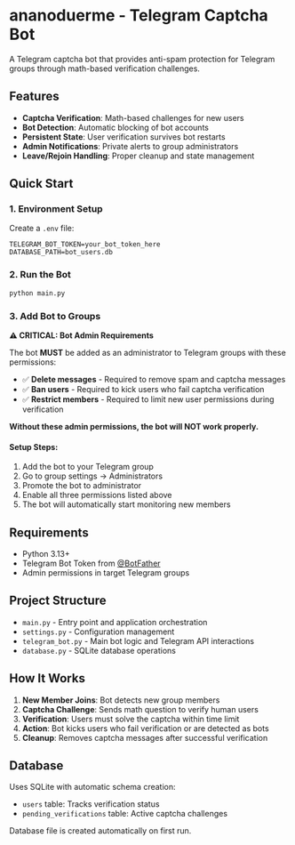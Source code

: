 # ananoduerme - Telegram Captcha Bot

A Telegram captcha bot that provides anti-spam protection for Telegram groups through math-based verification challenges.

## Features

- **Captcha Verification**: Math-based challenges for new users
- **Bot Detection**: Automatic blocking of bot accounts
- **Persistent State**: User verification survives bot restarts
- **Admin Notifications**: Private alerts to group administrators
- **Leave/Rejoin Handling**: Proper cleanup and state management

## Quick Start

### 1. Environment Setup

Create a `.env` file:
```
TELEGRAM_BOT_TOKEN=your_bot_token_here
DATABASE_PATH=bot_users.db
```

### 2. Run the Bot

```bash
python main.py
```

### 3. Add Bot to Groups

**⚠️ CRITICAL: Bot Admin Requirements**

The bot **MUST** be added as an administrator to Telegram groups with these permissions:

- ✅ **Delete messages** - Required to remove spam and captcha messages
- ✅ **Ban users** - Required to kick users who fail captcha verification
- ✅ **Restrict members** - Required to limit new user permissions during verification

**Without these admin permissions, the bot will NOT work properly.**

#### Setup Steps:
1. Add the bot to your Telegram group
2. Go to group settings → Administrators
3. Promote the bot to administrator
4. Enable all three permissions listed above
5. The bot will automatically start monitoring new members

## Requirements

- Python 3.13+
- Telegram Bot Token from [@BotFather](https://t.me/BotFather)
- Admin permissions in target Telegram groups

## Project Structure

- `main.py` - Entry point and application orchestration
- `settings.py` - Configuration management
- `telegram_bot.py` - Main bot logic and Telegram API interactions
- `database.py` - SQLite database operations

## How It Works

1. **New Member Joins**: Bot detects new group members
2. **Captcha Challenge**: Sends math question to verify human users
3. **Verification**: Users must solve the captcha within time limit
4. **Action**: Bot kicks users who fail verification or are detected as bots
5. **Cleanup**: Removes captcha messages after successful verification

## Database

Uses SQLite with automatic schema creation:
- `users` table: Tracks verification status
- `pending_verifications` table: Active captcha challenges

Database file is created automatically on first run.
